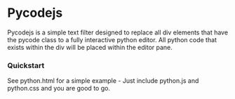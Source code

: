 # Pycodejs

Pycodejs is a simple text filter designed to replace all div elements that have 
the pycode class to a fully interactive python editor.  All python code that exists
within the div will be placed within the editor pane.

### Quickstart

See python.html for a simple example - Just include python.js and python.css and you
are good to go.